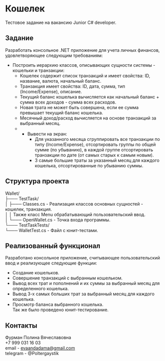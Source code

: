 # Кошелек
Тестовое задание на вакансию Junior С# developer.  
## Задание
Разработать консольное .NET приложение для учета личных финансов, удовлетворяющее следующим требованиям:  
- Построить иерархию классов, описывающих сущности системы - кошельки и транзакции:  
    - Кошелек  содержит список транзакций  и имеет свойства: ID, название, валюта, начальный баланс.  
    - Транзакция  имеет свойства: ID, дата, сумма, тип (Income/Expense), описание.  
    - Текущий баланс кошелька вычисляется как начальный баланс + сумма всех доходов - сумма всех расходов.  
    - Новая трата не может быть совершена, если ее сумма превышает текущий баланс кошелька.  
    - Месячный доход/расход вычисляется на основе транзакций за выбранный месяц.  
    - - Вывести на экран:  
        - Для указанного месяца сгруппировать все транзакции по типу (Income/Expense), отсортировать группы по общей сумме (по убыванию), в каждой группе отсортировать транзакции по дате (от самых старых к самым новым).  
        - 3 самые большие траты за указанный месяц для каждого кошелька, отсортированные по убыванию суммы.  
## Структура проекта
Wallet/  
├─── TestTask/  
│     ├───  Classes.cs - Реализация классов основных сущностей - кошелек, транзакция.   
│     │                  Также класс Menu обрабатывающий пользовательский ввод.  
│     └───  OpenWallet.cs - Точка входа программы.  
└─── TestTaskTests/  
      └───  WalletTest.cs - Файл с юнит-тестами.  
## Реализованный функционал 
Разработано консольное приложение, считывающее пользовательский ввод и реализующее следующие функции:  
- Создание кошельков.  
- Совершение транзакций с выбранным кошельком.  
- Вывод всех трат и пополнений и их суммы за выбранный месяц для определенного кошелька.  
- Вывод 3-х самых больших трат за выбранный месяц для каждого кошелька.  
- Просмотр баланса выбранного кошелька.  
Так же было проведено юнит-тестирование.
## Контакты
Фурман Полина Вячеславовна  
+7 999 031 16 03  
email - evaandadama@gmail.com  
telegram - @Poltergaystik  


